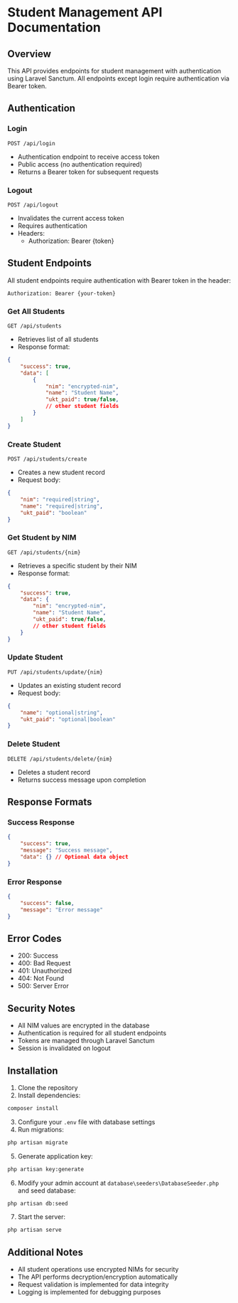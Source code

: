 # Student Management API Documentation

## Overview
This API provides endpoints for student management with authentication using Laravel Sanctum. All endpoints except login require authentication via Bearer token.

## Authentication

### Login
```
POST /api/login
```
- Authentication endpoint to receive access token
- Public access (no authentication required)
- Returns a Bearer token for subsequent requests

### Logout
```
POST /api/logout
```
- Invalidates the current access token
- Requires authentication
- Headers:
  - Authorization: Bearer {token}

## Student Endpoints

All student endpoints require authentication with Bearer token in the header:
```
Authorization: Bearer {your-token}
```

### Get All Students
```
GET /api/students
```
- Retrieves list of all students
- Response format:
```json
{
    "success": true,
    "data": [
        {
            "nim": "encrypted-nim",
            "name": "Student Name",
            "ukt_paid": true/false,
            // other student fields
        }
    ]
}
```

### Create Student
```
POST /api/students/create
```
- Creates a new student record
- Request body:
```json
{
    "nim": "required|string",
    "name": "required|string",
    "ukt_paid": "boolean"
}
```

### Get Student by NIM
```
GET /api/students/{nim}
```
- Retrieves a specific student by their NIM
- Response format:
```json
{
    "success": true,
    "data": {
        "nim": "encrypted-nim",
        "name": "Student Name",
        "ukt_paid": true/false,
        // other student fields
    }
}
```

### Update Student
```
PUT /api/students/update/{nim}
```
- Updates an existing student record
- Request body:
```json
{
    "name": "optional|string",
    "ukt_paid": "optional|boolean"
}
```

### Delete Student
```
DELETE /api/students/delete/{nim}
```
- Deletes a student record
- Returns success message upon completion

## Response Formats

### Success Response
```json
{
    "success": true,
    "message": "Success message",
    "data": {} // Optional data object
}
```

### Error Response
```json
{
    "success": false,
    "message": "Error message"
}
```

## Error Codes
- 200: Success
- 400: Bad Request
- 401: Unauthorized
- 404: Not Found
- 500: Server Error

## Security Notes
- All NIM values are encrypted in the database
- Authentication is required for all student endpoints
- Tokens are managed through Laravel Sanctum
- Session is invalidated on logout

## Installation

1. Clone the repository
2. Install dependencies:
```bash
composer install
```
3. Configure your `.env` file with database settings
4. Run migrations:
```bash
php artisan migrate
```
5. Generate application key:
```bash
php artisan key:generate
```
6. Modify your admin account at `database\seeders\DatabaseSeeder.php` and seed database:
```bash
php artisan db:seed
```
7. Start the server:
```bash
php artisan serve
```

## Additional Notes
- All student operations use encrypted NIMs for security
- The API performs decryption/encryption automatically
- Request validation is implemented for data integrity
- Logging is implemented for debugging purposes
